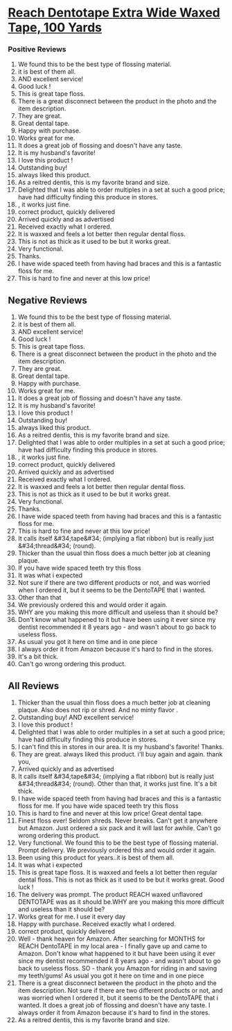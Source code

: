 # [Reach Dentotape Extra Wide Waxed Tape, 100 Yards](https://products.checkmycream.com/products/Reach-Dentotape-Extra-Wide-Waxed-Tape-100-Yards.html)

### Positive Reviews

<ol>
      <li>We found this to be the best type of flossing material.  </li>
      <li>it is best of them all.</li>
      <li>AND excellent service!</li>
      <li>Good luck !</li>
      <li>This is great tape floss.</li>
      <li>There is a great disconnect between the product in the photo and the item description.</li>
      <li>They are great.</li>
      <li>Great dental tape.</li>
      <li>Happy with purchase.  </li>
      <li>Works great for me.  </li>
      <li>It does a great job of flossing and doesn&#x27;t have any taste.</li>
      <li>It is my husband&#x27;s favorite!  </li>
      <li>I love this product !</li>
      <li>Outstanding buy!</li>
      <li>always liked this product.</li>
      <li>As a reitred dentis, this is my favorite brand and size.</li>
      <li>Delighted that I was able to order multiples in a set at such a good price; have had difficulty finding this produce in stores.</li>
      <li>, it works just fine.  </li>
      <li>correct product, quickly delivered</li>
      <li>Arrived quickly and as advertised</li>
      <li>Received exactly what I ordered.</li>
      <li>It is waxxed and feels a lot better then regular dental floss.</li>
      <li>This is not as thick as it used to be but it works great.</li>
      <li>Very functional.  </li>
      <li>Thanks.</li>
      <li>I have wide spaced teeth from having had braces and this is a fantastic floss for me.  </li>
      <li>This is hard to fine and never at this low price!  </li>
</ol>


<h2>Negative Reviews</h2>
<ol>
<li> We found this to be the best type of flossing material.  </li>
<li> it is best of them all.</li>
<li> AND excellent service!</li>
<li> Good luck !</li>
<li> This is great tape floss.</li>
<li> There is a great disconnect between the product in the photo and the item description.</li>
<li> They are great.</li>
<li> Great dental tape.</li>
<li> Happy with purchase.  </li>
<li> Works great for me.  </li>
<li> It does a great job of flossing and doesn&#x27;t have any taste.</li>
<li> It is my husband&#x27;s favorite!  </li>
<li> I love this product !</li>
<li> Outstanding buy!</li>
<li> always liked this product.</li>
<li> As a reitred dentis, this is my favorite brand and size.</li>
<li> Delighted that I was able to order multiples in a set at such a good price; have had difficulty finding this produce in stores.</li>
<li> , it works just fine.  </li>
<li> correct product, quickly delivered</li>
<li> Arrived quickly and as advertised</li>
<li> Received exactly what I ordered.</li>
<li> It is waxxed and feels a lot better then regular dental floss.</li>
<li> This is not as thick as it used to be but it works great.</li>
<li> Very functional.  </li>
<li> Thanks.</li>
<li> I have wide spaced teeth from having had braces and this is a fantastic floss for me.  </li>
<li> This is hard to fine and never at this low price!  </li>
<li> It calls itself &amp;#34;tape&amp;#34; (implying a flat ribbon) but is really just &amp;#34;thread&amp;#34; (round).  </li>
<li> Thicker than the usual thin floss does a much better job at cleaning plaque.</li>
<li> If you have wide spaced teeth try this floss</li>
<li> It was what i expected</li>
<li> Not sure if there are two different products or not, and was worried when I ordered it, but it seems to be the DentoTAPE that i wanted.</li>
<li> Other than that</li>
<li> We previously ordered this and would order it again.</li>
<li> WHY are you making this more difficult and useless than it should be?</li>
<li> Don&#x27;t know what happened to it but have been using it ever since my dentist recommended it 8 years ago - and wasn&#x27;t about to go back to useless floss.  </li>
<li> As usual you got it here on time and in one piece</li>
<li> I always order it from Amazon because it&#x27;s hard to find in the stores.</li>
<li> It&#x27;s a bit thick.</li>
<li> Can&#x27;t go wrong ordering this product.</li>
</ol>

<h2>All Reviews</h2>

<ol>
    <li> Thicker than the usual thin floss does a much better job at cleaning plaque. Also does not rip or shred. And no minty flavor .</li>
    <li> Outstanding buy! AND excellent service!</li>
    <li> I love this product !</li>
    <li> Delighted that I was able to order multiples in a set at such a good price; have had difficulty finding this produce in stores.</li>
    <li> I can&#x27;t find this in stores in our area.  It is my husband&#x27;s favorite!  Thanks.</li>
    <li> They are great. always liked this product. i&#x27;ll buy again and again. thank you,</li>
    <li> Arrived quickly and as advertised</li>
    <li> It calls itself &amp;#34;tape&amp;#34; (implying a flat ribbon) but is really just &amp;#34;thread&amp;#34; (round).  Other than that, it works just fine.  It&#x27;s a bit thick.</li>
    <li> I have wide spaced teeth from having had braces and this is a fantastic floss for me.  If you have wide spaced teeth try this floss</li>
    <li> This is hard to fine and never at this low price!  Great dental tape.</li>
    <li> Finest floss ever!  Seldom shreds.  Never breaks.  Can&#x27;t get it anywhere but Amazon.  Just ordered a six pack and it will last for awhile.  Can&#x27;t go wrong ordering this product.</li>
    <li> Very functional.  We found this to be the best type of flossing material.  Prompt delivery.  We previously ordered this and would order it again.</li>
    <li> Been using this product for years..it is best of them all.</li>
    <li> It was what i expected</li>
    <li> This is great tape floss. It is waxxed and feels a lot better then regular dental floss. This is not as thick as it used to be but it works great. Good luck !</li>
    <li> The delivery was prompt. The product REACH waxed unflavored  DENTOTAPE was as it should be.WHY are you making this more difficult and useless than it should be?</li>
    <li> Works great for me.  I use it every day</li>
    <li> Happy with purchase.  Received exactly what I ordered.</li>
    <li> correct product, quickly delivered</li>
    <li> Well - thank heaven for Amazon.  After searching for MONTHS for REACH DentoTAPE in my local area - I finally gave up and came to Amazon.  Don&#x27;t know what happened to it but have been using it ever since my dentist recommended it 8 years ago - and wasn&#x27;t about to go back to useless floss.  SO - thank you Amazon for riding in and saving my teeth/gums!  As usual you got it here on time and in one piece</li>
    <li> There is a great disconnect between the product in the photo and the item description. Not sure if there are two different products or not, and was worried when I ordered it, but it seems to be the DentoTAPE that i wanted. It does a great job of flossing and doesn&#x27;t have any taste. I always order it from Amazon because it&#x27;s hard to find in the stores.</li>
    <li> As a reitred dentis, this is my favorite brand and size.</li>
</ol>




